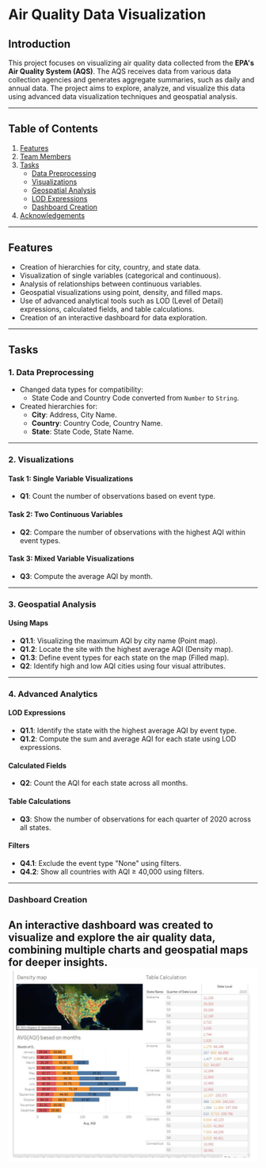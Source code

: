 # **Air Quality Data Visualization**

## **Introduction**
This project focuses on visualizing air quality data collected from the **EPA's Air Quality System (AQS)**. The AQS receives data from various data collection agencies and generates aggregate summaries, such as daily and annual data. The project aims to explore, analyze, and visualize this data using advanced data visualization techniques and geospatial analysis.

---

## **Table of Contents**
1. [Features](#features)
2. [Team Members](#team-members)
3. [Tasks](#tasks)
   - [Data Preprocessing](#data-preprocessing)
   - [Visualizations](#visualizations)
   - [Geospatial Analysis](#geospatial-analysis)
   - [LOD Expressions](#lod-expressions)
   - [Dashboard Creation](#dashboard-creation)
4. [Acknowledgements](#acknowledgements)

---

## **Features**
- Creation of hierarchies for city, country, and state data.
- Visualization of single variables (categorical and continuous).
- Analysis of relationships between continuous variables.
- Geospatial visualizations using point, density, and filled maps.
- Use of advanced analytical tools such as LOD (Level of Detail) expressions, calculated fields, and table calculations.
- Creation of an interactive dashboard for data exploration.

---

## **Tasks**

### **1. Data Preprocessing**
- Changed data types for compatibility:
  - State Code and Country Code converted from `Number` to `String`.
- Created hierarchies for:
  - **City**: Address, City Name.
  - **Country**: Country Code, Country Name.
  - **State**: State Code, State Name.

---

### **2. Visualizations**
#### **Task 1: Single Variable Visualizations**
- **Q1**: Count the number of observations based on event type.

#### **Task 2: Two Continuous Variables**
- **Q2**: Compare the number of observations with the highest AQI within event types.

#### **Task 3: Mixed Variable Visualizations**
- **Q3**: Compute the average AQI by month.

---

### **3. Geospatial Analysis**
#### **Using Maps**
- **Q1.1**: Visualizing the maximum AQI by city name (Point map).  
- **Q1.2**: Locate the site with the highest average AQI (Density map).  
- **Q1.3**: Define event types for each state on the map (Filled map).  
- **Q2**: Identify high and low AQI cities using four visual attributes.

---

### **4. Advanced Analytics**
#### **LOD Expressions**
- **Q1.1**: Identify the state with the highest average AQI by event type.  
- **Q1.2**: Compute the sum and average AQI for each state using LOD expressions.

#### **Calculated Fields**
- **Q2**: Count the AQI for each state across all months.

#### **Table Calculations**
- **Q3**: Show the number of observations for each quarter of 2020 across all states.

#### **Filters**
- **Q4.1**: Exclude the event type "None" using filters.  
- **Q4.2**: Show all countries with AQI ≥ 40,000 using filters.

---

### **Dashboard Creation**
An interactive dashboard was created to visualize and explore the air quality data, combining multiple charts and geospatial maps for deeper insights.
![Dashboard](DASH.png)
---
